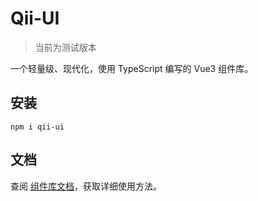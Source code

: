 # Qii-UI
> 当前为测试版本

一个轻量级、现代化，使用 TypeScript 编写的 Vue3 组件库。


## 安装
```npm
npm i qii-ui
```


## 文档
查阅 [组件库文档](https://qiqi29.github.io/qii-ui-doc/)，获取详细使用方法。

